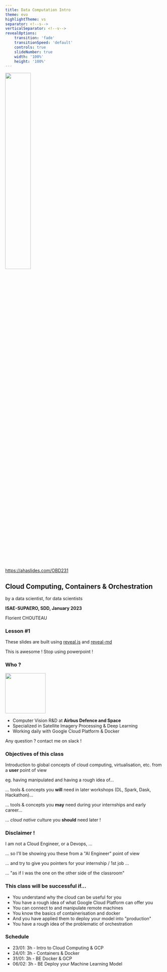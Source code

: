 ```yaml
---
title: Data Computation Intro
theme: evo
highlightTheme: vs
separator: <!--s-->
verticalSeparator: <!--v-->
revealOptions:
    transition: 'fade'
    transitionSpeed: 'default'
    controls: true
    slideNumber: true
    width: '100%'
    height: '100%'
---
```


<img src="https://upload.wikimedia.org/wikipedia/commons/9/97/120106-G-IA651-272_%286668116881%29.jpg" alt="" width="40%" height="40%" style="background:none; border:none; box-shadow:none;"/>

https://ahaslides.com/OBD231

<!--v-->

## Cloud Computing, Containers & Orchestration

by a data scientist, for data scientists

**ISAE-SUPAERO, SDD, January 2023**

Florient CHOUTEAU

<!--v-->
<!-- .slide: data-background="http://i.giphy.com/90F8aUepslB84.gif" -->

### Lesson #1

These slides are built using [reveal.js](https://revealjs.com) and [reveal-md](
https://github.com/webpro/reveal-md)

This is awesome ! Stop using powerpoint !

<!--v-->

### Who ?

<img src="static/img/ads_logo.jpg" alt="" width="128px" height="128px" style="background:none; border:none; box-shadow:none;"/>

- Computer Vision R&D at **Airbus Defence and Space**
- Specialized in Satellite Imagery Processing & Deep Learning
- Working daily with Google Cloud Platform & Docker

Any question ? contact me on slack !

<!--v-->

### Objectives of this class

Introduction to global concepts of cloud computing, virtualisation, etc. from a **user** point of view

<!--v-->

eg. having manipulated and having a rough idea of...

... tools & concepts you **will** need in later workshops (DL, Spark, Dask, Hackathon)...

... tools & concepts you **may** need during your internships and early career...

... *cloud native* culture you **should** need later !

<!--v-->

### Disclaimer !

I am not a Cloud Engineer, or a Devops,  ... <!-- .element: class="fragment" data-fragment-index="1" -->

... so I'll be showing you these from a "AI Engineer" point of view  <!-- .element: class="fragment" data-fragment-index="2" -->

... and try to give you pointers for your internship / 1st job ...  <!-- .element: class="fragment" data-fragment-index="3" -->

... "as if I was the one on the other side of the classroom" <!-- .element: class="fragment" data-fragment-index="4" -->

<!--v-->

### This class will be successful if...

- You understand why the cloud can be useful for you <!-- .element: class="fragment" data-fragment-index="1" -->
- You have a rough idea of what Google Cloud Platform can offer you <!-- .element: class="fragment" data-fragment-index="2" -->
- You can connect to and manipulate remote machines <!-- .element: class="fragment" data-fragment-index="3" -->
- You know the basics of containerisation and docker <!-- .element: class="fragment" data-fragment-index="4" -->
- And you have applied them to deploy your model into "production" <!-- .element: class="fragment" data-fragment-index="5" -->
- You have a rough idea of the problematic of orchestration <!-- .element: class="fragment" data-fragment-index="6" -->

<!--v-->

### Schedule

- 23/01: 3h - Intro to Cloud Computing & GCP
- 24/01: 3h - Containers & Docker
- 31/01: 3h - BE Docker & GCP
- 06/02: 3h - BE Deploy your Machine Learning Model
